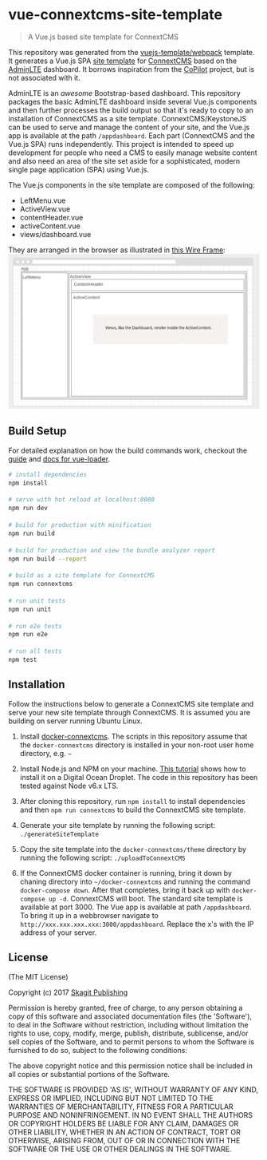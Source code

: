 # vue-connextcms-site-template

> A Vue.js based site template for ConnextCMS

This repository was generated from the [vuejs-template/webpack](https://github.com/vuejs-templates/webpack#vue-webpack-boilerplate) template.
It generates a Vue.js SPA [site template](https://github.com/skagitpublishing/site-template-connextcms) for
[ConnextCMS](http://connextcms.com/) based on the [AdminLTE](https://almsaeedstudio.com/) dashboard.
It borrows inspiration from the [CoPilot](https://github.com/misterGF/CoPilot) project, but is not associated with it.

AdminLTE is an *awesome* Bootstrap-based dashboard. This repository packages the basic AdminLTE dashboard inside several
Vue.js components and then further processes the build output so that it's ready to copy to an installation of ConnextCMS as a site template.
ConnextCMS/KeystoneJS can be used to serve and manage the content of your site, and the Vue.js app is available at the
path `/appdashboard`. Each part (ConnextCMS and the Vue.js SPA) runs independently. This project is intended to speed 
up development for people who need a CMS to easily manage website content and also need an area of the site
set aside for a sophisticated, modern single page application (SPA) using Vue.js.

The Vue.js components in the site template are composed of the following:
* LeftMenu.vue
* ActiveView.vue
* contentHeader.vue
* activeContent.vue
* views/dashboard.vue

They are arranged in the browser as illustrated in [this Wire Frame](https://wireframe.cc/njHhlF):
![vue component layout](component-layout.jpg?raw=true "vue component layout")

## Build Setup
For detailed explanation on how the build commands work, checkout the [guide](http://vuejs-templates.github.io/webpack/) and [docs for vue-loader](http://vuejs.github.io/vue-loader).

``` bash
# install dependencies
npm install

# serve with hot reload at localhost:8080
npm run dev

# build for production with minification
npm run build

# build for production and view the bundle analyzer report
npm run build --report

# build as a site template for ConnextCMS
npm run connextcms

# run unit tests
npm run unit

# run e2e tests
npm run e2e

# run all tests
npm test
```

## Installation
Follow the instructions below to generate a ConnextCMS site template and serve your new site template through ConnextCMS.
It is assumed you are building on server running Ubuntu Linux.

1. Install [docker-connextcms](https://github.com/skagitpublishing/docker-connextcms). The scripts in this repository
assume that the `docker-connextcms` directory is installed in your non-root user home directory, e.g. `~`

2. Install Node.js and NPM on your machine. [This tutorial](https://www.digitalocean.com/community/tutorials/how-to-install-node-js-on-ubuntu-16-04)
shows how to install it on a Digital Ocean Droplet. The code in this repository has been tested against Node v6.x LTS.

3. After cloning this repository, run `npm install` to install dependencies and then `npm run connextcms` to build
the ConnextCMS site template. 

4. Generate your site template by running the following script:
`./generateSiteTemplate`

5. Copy the site template into the `docker-connextcms/theme` directory by running the following script:
`./uploadToConnextCMS`

6. If the ConnextCMS docker container is running, bring it down by chaning directory into `~/docker-connextcms` and
running the command `docker-compose down`. After that completes, bring it back up with `docker-compose up -d`. ConnextCMS
will boot. The standard site template is available at port 3000. The Vue app is available at path `/appdashboard`. To
bring it up in a webbrowser navigate to `http://xxx.xxx.xxx.xxx:3000/appdashboard`. Replace the x's with the IP
address of your server.


## License
(The MIT License)

Copyright (c) 2017 [Skagit Publishing](http://skagitconnext.com/)

Permission is hereby granted, free of charge, to any person obtaining a copy of this software and associated documentation files (the 'Software'), to deal in the Software without restriction, including without limitation the rights to use, copy, modify, merge, publish, distribute, sublicense, and/or sell copies of the Software, and to permit persons to whom the Software is furnished to do so, subject to the following conditions:

The above copyright notice and this permission notice shall be included in all copies or substantial portions of the Software.

THE SOFTWARE IS PROVIDED 'AS IS', WITHOUT WARRANTY OF ANY KIND, EXPRESS OR IMPLIED, INCLUDING BUT NOT LIMITED TO THE WARRANTIES OF MERCHANTABILITY, FITNESS FOR A PARTICULAR PURPOSE AND NONINFRINGEMENT. IN NO EVENT SHALL THE AUTHORS OR COPYRIGHT HOLDERS BE LIABLE FOR ANY CLAIM, DAMAGES OR OTHER LIABILITY, WHETHER IN AN ACTION OF CONTRACT, TORT OR OTHERWISE, ARISING FROM, OUT OF OR IN CONNECTION WITH THE SOFTWARE OR THE USE OR OTHER DEALINGS IN THE SOFTWARE.

